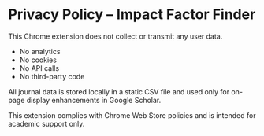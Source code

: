 # Privacy Policy – Impact Factor Finder

This Chrome extension does not collect or transmit any user data.

- No analytics
- No cookies
- No API calls
- No third-party code

All journal data is stored locally in a static CSV file and used only for on-page display enhancements in Google Scholar.

This extension complies with Chrome Web Store policies and is intended for academic support only.
